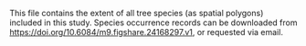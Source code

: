 This file contains the extent of all tree species (as spatial polygons) included in this study. Species occurrence records can be downloaded from https://doi.org/10.6084/m9.figshare.24168297.v1, or requested via email.

